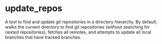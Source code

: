 # update_repos

A tool to find and update git repositories in a directory hierarchy. By
default, walks the current directory to find git repositories (without
searching for nested repositories), fetches all remotes, and attempts to
update all local branches that have tracked branches.
